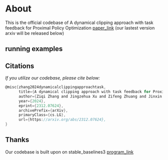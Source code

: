 # About
This is the official codebase of A dynamical clipping approach with task feedback for Proximal Policy Optimization [paper_link](https://arxiv.org/abs/2312.07624) (our lastest version arxiv will be released below)

## running examples


## Citations

*If you utilize our codebase, please cite below:*
```c
@misc{zhang2024dynamicalclippingapproachtask,
      title={A dynamical clipping approach with task feedback for Proximal Policy Optimization}, 
      author={Ziqi Zhang and Jingzehua Xu and Zifeng Zhuang and Jinxin Liu and Donglin wang and Shuai Zhang},
      year={2024},
      eprint={2312.07624},
      archivePrefix={arXiv},
      primaryClass={cs.LG},
      url={https://arxiv.org/abs/2312.07624}, 
}
```

## Thanks 

Our codebase is built upon on stable_baselines3 [program_link](https://github.com/DLR-RM/stable-baselines3)
